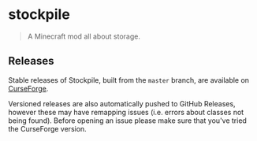 # stockpile

> A Minecraft mod all about storage.

## Releases

Stable releases of Stockpile, built from the `master` branch, are available on
[CurseForge](https://minecraft.curseforge.com/projects/stockpile/files).

Versioned releases are also automatically pushed to GitHub Releases, however these may have remapping issues (i.e.
errors about classes not being found). Before opening an issue please make sure that you've tried the CurseForge
version.
